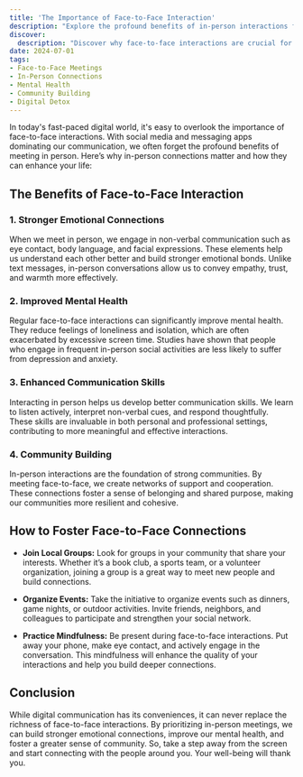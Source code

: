 ```yaml
---
title: 'The Importance of Face-to-Face Interaction'
description: "Explore the profound benefits of in-person interactions for mental health, community building, and overall well-being. Learn why meeting face-to-face is more important than ever in our digital age."
discover:
  description: "Discover why face-to-face interactions are crucial for mental health and community building in our digital age."
date: 2024-07-01
tags: 
- Face-to-Face Meetings
- In-Person Connections
- Mental Health
- Community Building
- Digital Detox
---
```





In today's fast-paced digital world, it's easy to overlook the importance of face-to-face interactions. With social media and messaging apps dominating our communication, we often forget the profound benefits of meeting in person. Here’s why in-person connections matter and how they can enhance your life:

## The Benefits of Face-to-Face Interaction

### 1. **Stronger Emotional Connections**

When we meet in person, we engage in non-verbal communication such as eye contact, body language, and facial expressions. These elements help us understand each other better and build stronger emotional bonds. Unlike text messages, in-person conversations allow us to convey empathy, trust, and warmth more effectively.

### 2. **Improved Mental Health**

Regular face-to-face interactions can significantly improve mental health. They reduce feelings of loneliness and isolation, which are often exacerbated by excessive screen time. Studies have shown that people who engage in frequent in-person social activities are less likely to suffer from depression and anxiety.

### 3. **Enhanced Communication Skills**

Interacting in person helps us develop better communication skills. We learn to listen actively, interpret non-verbal cues, and respond thoughtfully. These skills are invaluable in both personal and professional settings, contributing to more meaningful and effective interactions.

### 4. **Community Building**

In-person interactions are the foundation of strong communities. By meeting face-to-face, we create networks of support and cooperation. These connections foster a sense of belonging and shared purpose, making our communities more resilient and cohesive.

## How to Foster Face-to-Face Connections

- **Join Local Groups:** Look for groups in your community that share your interests. Whether it’s a book club, a sports team, or a volunteer organization, joining a group is a great way to meet new people and build connections.
  
- **Organize Events:** Take the initiative to organize events such as dinners, game nights, or outdoor activities. Invite friends, neighbors, and colleagues to participate and strengthen your social network.

- **Practice Mindfulness:** Be present during face-to-face interactions. Put away your phone, make eye contact, and actively engage in the conversation. This mindfulness will enhance the quality of your interactions and help you build deeper connections.

## Conclusion

While digital communication has its conveniences, it can never replace the richness of face-to-face interactions. By prioritizing in-person meetings, we can build stronger emotional connections, improve our mental health, and foster a greater sense of community. So, take a step away from the screen and start connecting with the people around you. Your well-being will thank you.


